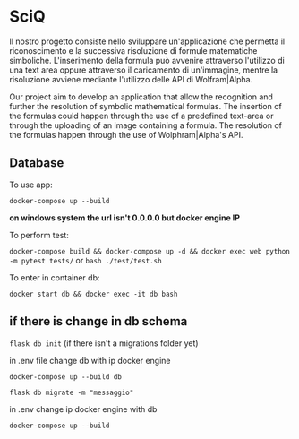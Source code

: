 # SciQ

Il nostro progetto consiste nello sviluppare un'applicazione che permetta il riconoscimento e la successiva risoluzione di formule matematiche simboliche. 
L'inserimento della formula può avvenire attraverso l'utilizzo di una text area oppure attraverso il caricamento di un'immagine,
mentre la risoluzione avviene mediante l'utilizzo delle API di Wolfram|Alpha.


Our project aim to develop an application that allow the recognition and further the resolution of symbolic mathematical formulas.
The insertion of the formulas could happen through the use of a predefined text-area or through the uploading of an image containing a formula.
The resolution of the formulas happen through the use of Wolphram|Alpha's API.

## Database
To use app:

`docker-compose up --build`

**on windows system the url isn't 0.0.0.0 but docker engine IP**

To perform test:

`docker-compose build && docker-compose up -d && docker exec web python -m pytest tests/` or `bash ./test/test.sh` 

To enter in container db:

`docker start db && docker exec -it db bash`

## if there is change in db schema

`flask db init` (if there isn't a migrations folder yet)

in .env file change db with ip docker engine

`docker-compose up --build db`

`flask db migrate -m "messaggio"`

in .env change ip docker engine with db

`docker-compose up --build`

